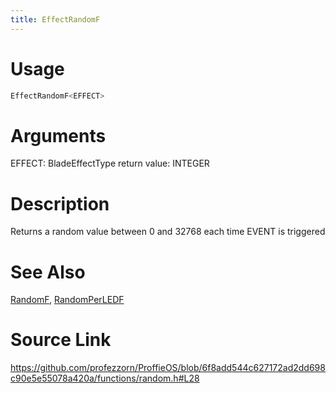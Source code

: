 ```yaml
---
title: EffectRandomF
---
```


# Usage
```cpp
EffectRandomF<EFFECT>
```

# Arguments
EFFECT: BladeEffectType
return value: INTEGER

# Description
Returns a random value between 0 and 32768 each time EVENT is triggered

# See Also
[RandomF](/config/functions/RandomF.html), [RandomPerLEDF](/config/functions/RandomPerLEDF.html)

# Source Link
https://github.com/profezzorn/ProffieOS/blob/6f8add544c627172ad2dd698c90e5e55078a420a/functions/random.h#L28
